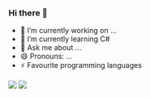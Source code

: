 ### Hi there 👋



- 🔭 I’m currently working on ...
- 🌱 I’m currently learning C#
- 💬 Ask me about ...
- 😄 Pronouns: ...
- ⚡ Favourite programming languages

<img align="center" src="https://github-readme-stats.vercel.app/api?username=awitech&count_private=true&show_icons=true&layout=compact" />
<img align="center" src="https://github-readme-stats.vercel.app/api/top-langs/?username=awitech&count_private=true&langs_count=7&hide=html&exclude_repo=alarmclock-esp,aosp-calculator,sway,ESP8266_RTOS_SDK,DefinitelyTyped,laboratory,dotfiles&layout=compact" />
